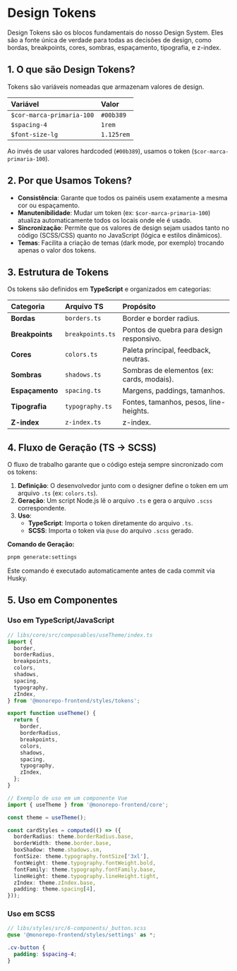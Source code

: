 # Design Tokens

Design Tokens são os blocos fundamentais do nosso Design System. Eles são a fonte única de verdade para todas as decisões de design, como bordas, breakpoints, cores, sombras, espaçamento, tipografia, e z-index.

## 1. O que são Design Tokens?

Tokens são variáveis nomeadas que armazenam valores de design.

| Variável                  | Valor      |
| :------------------------ | :--------- |
| `$cor-marca-primaria-100` | `#00b389`  |
| `$spacing-4`              | `1rem`     |
| `$font-size-lg`           | `1.125rem` |

Ao invés de usar valores hardcoded (`#00b389`), usamos o token (`$cor-marca-primaria-100`).

## 2. Por que Usamos Tokens?

- **Consistência**: Garante que todos os painéis usem exatamente a mesma cor ou espaçamento.
- **Manutenibilidade**: Mudar um token (ex: `$cor-marca-primaria-100`) atualiza automaticamente todos os locais onde ele é usado.
- **Sincronização**: Permite que os valores de design sejam usados tanto no código (SCSS/CSS) quanto no JavaScript (lógica e estilos dinâmicos).
- **Temas**: Facilita a criação de temas (dark mode, por exemplo) trocando apenas o valor dos tokens.

## 3. Estrutura de Tokens

Os tokens são definidos em **TypeScript** e organizados em categorias:

| Categoria       | Arquivo TS       | Propósito                                 |
| :-------------- | :--------------- | :---------------------------------------- |
| **Bordas**      | `borders.ts`     | Border e border radius.                   |
| **Breakpoints** | `breakpoints.ts` | Pontos de quebra para design responsivo.  |
| **Cores**       | `colors.ts`      | Paleta principal, feedback, neutras.      |
| **Sombras**     | `shadows.ts`     | Sombras de elementos (ex: cards, modais). |
| **Espaçamento** | `spacing.ts`     | Margens, paddings, tamanhos.              |
| **Tipografia**  | `typography.ts`  | Fontes, tamanhos, pesos, line-heights.    |
| **Z-index**     | `z-index.ts`     | z-index.                                  |

## 4. Fluxo de Geração (TS → SCSS)

O fluxo de trabalho garante que o código esteja sempre sincronizado com os tokens:

1. **Definição**: O desenvolvedor junto com o designer define o token em um arquivo `.ts` (ex: `colors.ts`).
2. **Geração**: Um script Node.js lê o arquivo `.ts` e gera o arquivo `.scss` correspondente.
3. **Uso**:
   - **TypeScript**: Importa o token diretamente do arquivo `.ts`.
   - **SCSS**: Importa o token via `@use` do arquivo `.scss` gerado.

**Comando de Geração:**

```bash
pnpm generate:settings
```

Este comando é executado automaticamente antes de cada commit via Husky.

## 5. Uso em Componentes

### Uso em TypeScript/JavaScript

```typescript
// libs/core/src/composables/useTheme/index.ts
import {
  border,
  borderRadius,
  breakpoints,
  colors,
  shadows,
  spacing,
  typography,
  zIndex,
} from '@monorepo-frontend/styles/tokens';

export function useTheme() {
  return {
    border,
    borderRadius,
    breakpoints,
    colors,
    shadows,
    spacing,
    typography,
    zIndex,
  };
}

// Exemplo de uso em um componente Vue
import { useTheme } from '@monorepo-frontend/core';

const theme = useTheme();

const cardStyles = computed(() => ({
  borderRadius: theme.borderRadius.base,
  borderWidth: theme.border.base,
  boxShadow: theme.shadows.sm,
  fontSize: theme.typography.fontSize['3xl'],
  fontWeight: theme.typography.fontWeight.bold,
  fontFamily: theme.typography.fontFamily.base,
  lineHeight: theme.typography.lineHeight.tight,
  zIndex: theme.zIndex.base,
  padding: theme.spacing[4],
}));
```

### Uso em SCSS

```scss
// libs/styles/src/6-components/_button.scss
@use '@monorepo-frontend/styles/settings' as *;

.cv-button {
  padding: $spacing-4;
}
```
